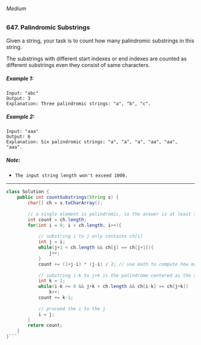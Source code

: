 ###### Medium

### 647. Palindromic Substrings

Given a string, your task is to count how many palindromic substrings in this string.

The substrings with different start indexes or end indexes are counted as different substrings even they consist of same characters.

##### Example 1:
```
Input: "abc"
Output: 3
Explanation: Three palindromic strings: "a", "b", "c".
```

##### Example 2:
```
Input: "aaa"
Output: 6
Explanation: Six palindromic strings: "a", "a", "a", "aa", "aa", "aaa".
``` 

##### Note:

- `The input string length won't exceed 1000.`

***

```java
class Solution {
    public int countSubstrings(String s) {
        char[] ch = s.toCharArray();
        
        // a single element is palindromic, so the answer is at least the lengh of s
        int count = ch.length;
        for(int i = 0; i < ch.length; i++){
            
            // substring i to j only contains ch[i]
            int j = i;
            while(j+1 < ch.length && ch[j] == ch[j+1]){
                j++;
            }
            count += (1+j-i) * (j-i) / 2; // use math to compute how many palindromes are involved
            
            // substring i-k to j+k is the palindrome centered as the substring i to j
            int k = 1;
            while(i-k >= 0 && j+k < ch.length && ch[i-k] == ch[j+k])
                k++;
            count += k-1;
            
            // proceed the i to the j
            i = j;     
        }
        return count;
    }
}```
